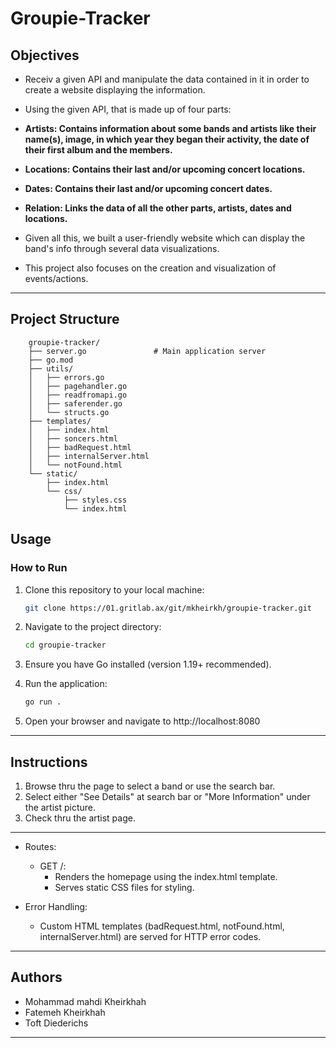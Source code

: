 # Groupie-Tracker

## Objectives

- Receiv a given API and manipulate the data contained in it in order to create a website displaying the information.

- Using the given API, that is made up of four parts:

- **Artists: Contains information about some bands and artists like their name(s), image, in which year they began their activity, the date of their first album and the members.**

- **Locations: Contains their last and/or upcoming concert locations.**

- **Dates: Contains their last and/or upcoming concert dates.**

- **Relation: Links the data of all the other parts, artists, dates and locations.**

- Given all this, we built a user-friendly website which can display the band's info through several data visualizations.

- This project also focuses on the creation and visualization of events/actions.

---

## Project Structure

```
    groupie-tracker/
    ├── server.go               # Main application server
    ├── go.mod
    ├── utils/
    │   ├── errors.go
    │   ├── pagehandler.go
    │   ├── readfromapi.go
    │   ├── saferender.go
    │   └── structs.go
    ├── templates/
    │   ├── index.html
    │   ├── soncers.html
    │   ├── badRequest.html
    │   ├── internalServer.html
    │   └── notFound.html
    └── static/
        ├── index.html
        └── css/
            ├── styles.css
            └── index.html
```

## Usage

### How to Run

1. Clone this repository to your local machine:
   ```bash
   git clone https://01.gritlab.ax/git/mkheirkh/groupie-tracker.git
   ```
2. Navigate to the project directory:
   ```bash
   cd groupie-tracker
   ```
3. Ensure you have Go installed (version 1.19+ recommended).

4. Run the application:

   ```bash
   go run .

   ```

5. Open your browser and navigate to http://localhost:8080

---

## Instructions

1. Browse thru the page to select a band or use the search bar.
2. Select either "See Details" at search bar or "More Information" under the artist picture.
3. Check thru the artist page.

---

- Routes:

  - GET /:
    - Renders the homepage using the index.html template.
    - Serves static CSS files for styling.

- Error Handling:
  - Custom HTML templates (badRequest.html, notFound.html, internalServer.html) are served for HTTP error codes.

---

## Authors

- Mohammad mahdi Kheirkhah
- Fatemeh Kheirkhah
- Toft Diederichs

---

